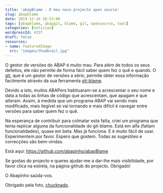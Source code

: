 ```yaml
---
title: 'abapBlame - O meu novo projecto open source'
slug: abapblame
date: 2019-12-16 10:53:08
tags: [abapblame, abapgit, blame, git, opensource, tool]
categories: [noticias]
wordpressId: 4337
draft: false
resources:
- name: featuredImage
  src: "images/thumbnail.jpg"
---
```

O gestor de versões do ABAP é muito mau. Para além de todos os seus defeitos, ele não permite de forma fácil saber quem fez o quê e quando. O [git][1], que é um gestor de versões a sério, permite obter essa informação facilmente através da sua ferramenta [git-blame][2].

Devido a isto, muitos ABAPers habituaram-se a acrescentar o seu nome e data a todas as linhas de código que acrescentam, que apagam e que alteram. Assim, à medida que um programa ABAP vai sendo mais modificado, mais ilegível se vai tornando e mais difícil é navegar entre versões para saber quem fez o quê.

<!--more-->

Na esperança de contribuir para colmatar esta falta, criei um programa que tenta replicar alguma da funcionalidade do git-blame. Está em alfa (faltam funcionalidades), quase em beta. Mas já funciona. E é muito fácil de usar. Experimentem por favor. Espero que gostem. Todas as sugestões e correcções são bem-vindas.

Está aqui: <https://github.com/abapinho/abapBlame>

Se gostas do projecto e queres ajudar-me a dar-lhe mais visibilidade, por favor clica na estrela, na página github do projecto. Obrigado!

O Abapinho saúda-vos.

Obrigado pela foto, [chucknado][3].

   [1]: https://git-scm.com/
   [2]: https://www.git-scm.com/docs/git-blame
   [3]: https://visualhunt.co/a4/637c1e

